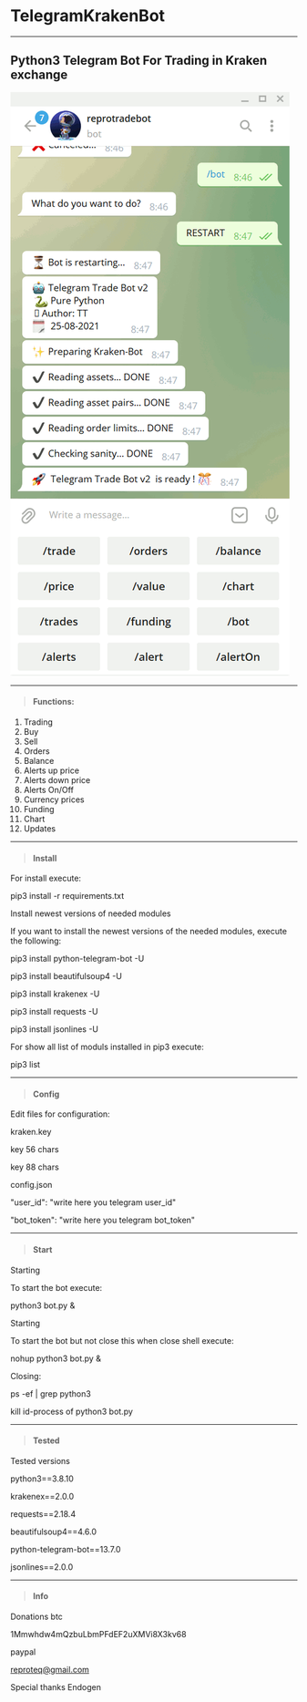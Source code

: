 # TelegramKrakenBot
---
## Python3 Telegram Bot For Trading in Kraken exchange

![alt tag](https://github.com/reproteq/TelegramKrakenBot/blob/main/TelegramKrakenBot.gif) 

---

> #### Functions:

1. Trading
2. Buy
3. Sell
4. Orders 
5. Balance
6. Alerts up price 
7. Alerts down price 
8. Alerts On/Off
9. Currency prices 
10. Funding 
11. Chart 
12. Updates

---
> #### Install
For install execute:

pip3 install -r requirements.txt


Install newest versions of needed modules

If you want to install the newest versions of the needed modules, execute the following:

pip3 install python-telegram-bot -U

pip3 install beautifulsoup4 -U

pip3 install krakenex -U

pip3 install requests -U

pip3 install jsonlines -U

For show all list of moduls installed in pip3 execute:

pip3 list


---
> #### Config

Edit files for configuration:

kraken.key

key 56 chars

key 88 chars




config.json

"user_id": "write here you telegram user_id"

"bot_token": "write here you telegram bot_token"


---
> #### Start

Starting

To start the bot execute:

python3 bot.py &



Starting

To start the bot but not close this when close shell execute:

nohup python3 bot.py &



Closing:

ps -ef | grep python3

kill id-process of python3 bot.py


---
> #### Tested

Tested versions

python3==3.8.10

krakenex==2.0.0

requests==2.18.4

beautifulsoup4==4.6.0

python-telegram-bot==13.7.0

jsonlines==2.0.0


---
> #### Info

Donations btc

1Mmwhdw4mQzbuLbmPFdEF2uXMVi8X3kv68

paypal 

reproteq@gmail.com

Special thanks Endogen
